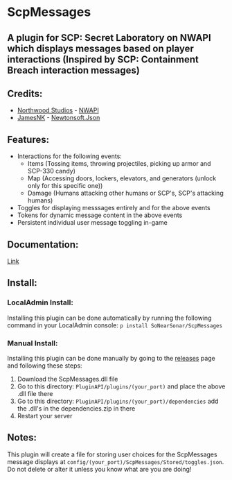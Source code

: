 # ScpMessages
## A plugin for SCP: Secret Laboratory on NWAPI which displays messages based on player interactions (Inspired by SCP: Containment Breach interaction messages)

## Credits:
- [Northwood Studios](https://store.steampowered.com/developer/NWStudios) - [NWAPI](https://github.com/northwood-studios/NwPluginAPI)
- [JamesNK](https://github.com/JamesNK/) - [Newtonsoft.Json](https://github.com/JamesNK/Newtonsoft.Json)

## Features:
- Interactions for the following events:
	- Items (Tossing items, throwing projectiles, picking up armor and SCP-330 candy)
	- Map (Accessing doors, lockers, elevators, and generators (unlock only for this specific one))
	- Damage (Humans attacking other humans or SCP's, SCP's attacking humans)
- Toggles for displaying messsages entirely and for the above events
- Tokens for dynamic message content in the above events
- Persistent individual user message toggling in-game

## Documentation:
[Link](https://github.com/SoNearSonar/ScpMessages/blob/main/Documentation.md)

## Install:
### LocalAdmin Install:
Installing this plugin can be done automatically by running the following command in your LocalAdmin console: ```p install SoNearSonar/ScpMessages```

### Manual Install:
Installing this plugin can be done manually by going to the [releases](https://github.com/SoNearSonar/ScpMessages/releases) page and following these steps:
1. Download the ScpMessages.dll file
2. Go to this directory: ```PluginAPI/plugins/(your_port)``` and place the above .dll file there
3. Go to this directory: ```PluginAPI/plugins/(your_port)/dependencies``` add the .dll's in the dependencies.zip in there
4. Restart your server

## Notes:
This plugin will create a file for storing user choices for the ScpMessages message displays at ```config/(your_port)/ScpMessages/Stored/toggles.json```. 
Do not delete or alter it unless you know what are you are doing!
